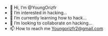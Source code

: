 - 👋 Hi, I’m @YoungOrizfr
- 👀 I’m interested in hacking...
- 🌱 I’m currently learning how to hack...
- 💞️ I’m looking to collaborate on hacking...
- 📫 How to reach me Youngorizfr2@gmail.com 

<!---
YoungOrizfr/YoungOrizfr is a ✨ special ✨ repository because its `README.md` (this file) appears on your GitHub profile.
You can click the Preview link to take a look at your changes.
--->
